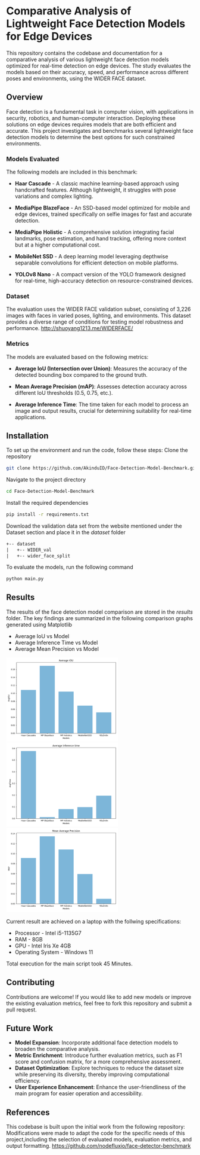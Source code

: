 # Comparative Analysis of Lightweight Face Detection Models for Edge Devices

This repository contains the codebase and documentation for a comparative analysis of various lightweight face detection models optimized for real-time detection on edge devices. The study evaluates the models based on their accuracy, speed, and performance across different poses and environments, using the WIDER FACE dataset.

## Overview
Face detection is a fundamental task in computer vision, with applications in security, robotics, and human-computer interaction. Deploying these solutions on edge devices requires models that are both efficient and accurate. This project investigates and benchmarks several lightweight face detection models to determine the best options for such constrained environments.

### Models Evaluated
The following models are included in this benchmark:

* __Haar Cascade__ - A classic machine learning-based approach using handcrafted features. Although lightweight, it struggles with pose variations and complex lighting.

* __MediaPipe BlazeFace__ - An SSD-based model optimized for mobile and edge devices, trained specifically on selfie images for fast and accurate detection.

* __MediaPipe Holistic__ - A comprehensive solution integrating facial landmarks, pose estimation, and hand tracking, offering more context but at a higher computational cost.

* __MobileNet SSD__ - A deep learning model leveraging depthwise separable convolutions for efficient detection on mobile platforms.

* __YOLOv8 Nano__ - A compact version of the YOLO framework designed for real-time, high-accuracy detection on resource-constrained devices.

### Dataset
The evaluation uses the WIDER FACE validation subset, consisting of 3,226 images with faces in varied poses, lighting, and environments. This dataset provides a diverse range of conditions for testing model robustness and performance.
http://shuoyang1213.me/WIDERFACE/

### Metrics
The models are evaluated based on the following metrics:

* __Average IoU (Intersection over Union)__: Measures the accuracy of the detected bounding box compared to the ground truth.

* __Mean Average Precision (mAP)__: Assesses detection accuracy across different IoU thresholds (0.5, 0.75, etc.).

* __Average Inference Time__: The time taken for each model to process an image and output results, crucial for determining suitability for real-time applications.

## Installation
To set up the environment and run the code, follow these steps:
Clone the repository
```bash
git clone https://github.com/AkinduID/Face-Detection-Model-Benchmark.git
```
Navigate to the project directory
```bash
cd Face-Detection-Model-Benchmark
```
Install the required dependencies
```bash
pip install -r requirements.txt
```
Download the validation data set from the website mentioned under the Dataset section and place it in the *dataset* folder
```
+-- dataset
|   +-- WIDER_val
|   +-- wider_face_split
```

To evaluate the models, run the following command
```bash
python main.py
```
## Results
The results of the face detection model comparison are stored in the *results* folder. The key findings are summarized in the following comparison graphs generated using Matplotlib
* Average IoU vs Model
* Average Inference Time vs Model
* Average Mean Precision vs Model
<div class="image-container">
  <img src="https://github.com/AkinduID/Face-Detection-Model-Benchmark/blob/main/results/Average%20IOU_comparison_plot.png" width="300" alt="Avg IoU" />
  <img src="https://github.com/AkinduID/Face-Detection-Model-Benchmark/blob/main/results/Average%20inference%20time_comparison_plot.png" width="300" alt="Avg Inference Time" />
  <img src="https://github.com/AkinduID/Face-Detection-Model-Benchmark/blob/main/results/Mean%20Average%20Precision_comparison_plot.png" width="300" alt="Mean Avg Precision" />
</div>

Current result are achieved on a laptop with the follwing specifications:
* Processor - Intel i5-1135G7
* RAM - 8GB
* GPU - Intel Iris Xe 4GB
* Operating System - Windows 11

Total execution for the main script took 45 Minutes.

## Contributing
Contributions are welcome! If you would like to add new models or improve the existing evaluation metrics, feel free to fork this repository and submit a pull request.

## Future Work
* __Model Expansion__: Incorporate additional face detection models to broaden the comparative analysis.
* __Metric Enrichment__: Introduce further evaluation metrics, such as F1 score and confusion matrix, for a more comprehensive assessment.
* __Dataset Optimization__: Explore techniques to reduce the dataset size while preserving its diversity, thereby improving computational efficiency.
* __User Experience Enhancement__: Enhance the user-friendliness of the main program for easier operation and accessibility.

## References
This codebase is built upon the initial work from the following repository:
Modifications were made to adapt the code for the specific needs of this project,including the selection of evaluated models, evaluation metrics, and output formatting.
https://github.com/nodefluxio/face-detector-benchmark
